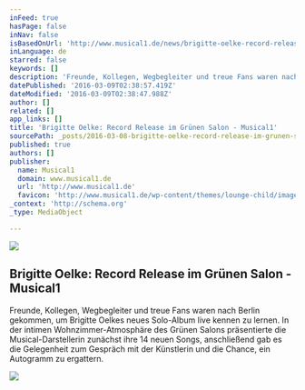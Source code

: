 ```yaml
---
inFeed: true
hasPage: false
inNav: false
isBasedOnUrl: 'http://www.musical1.de/news/brigitte-oelke-record-release-im-gruenen-salon/'
inLanguage: de
starred: false
keywords: []
description: 'Freunde, Kollegen, Wegbegleiter und treue Fans waren nach Berlin gekommen, um Brigitte Oelkes neues Solo-Album live kennen zu lernen. In der intimen Wohnzimmer-Atmosphäre des Grünen Salons präsentierte die Musical-Darstellerin zunächst ihre 14 neuen Songs, anschließend gab es die Gelegenheit zum Gespräch mit der Künstlerin und die Chance, ein Autogramm zu ergattern.'
datePublished: '2016-03-09T02:38:57.419Z'
dateModified: '2016-03-09T02:38:47.988Z'
author: []
related: []
app_links: []
title: 'Brigitte Oelke: Record Release im Grünen Salon - Musical1'
sourcePath: _posts/2016-03-08-brigitte-oelke-record-release-im-grunen-salon-musical1.md
published: true
authors: []
publisher:
  name: Musical1
  domain: www.musical1.de
  url: 'http://www.musical1.de'
  favicon: 'http://www.musical1.de/wp-content/themes/lounge-child/image/favicon.ico'
_context: 'http://schema.org'
_type: MediaObject

---
```

![](https://the-grid-user-content.s3-us-west-2.amazonaws.com/40f9884c-b368-4922-a427-4cb69f6a3f17.jpg)

<article style=""><h1>Brigitte Oelke: Record Release im Grünen Salon - Musical1</h1><p>Freunde, Kollegen, Wegbegleiter und treue Fans waren nach Berlin gekommen, um Brigitte Oelkes neues Solo-Album live kennen zu lernen. In der intimen Wohnzimmer-Atmosphäre des Grünen Salons präsentierte die Musical-Darstellerin zunächst ihre 14 neuen Songs, anschließend gab es die Gelegenheit zum Gespräch mit der Künstlerin und die Chance, ein Autogramm zu ergattern.</p><img src="https://s3-us-west-2.amazonaws.com/the-grid-img/p/57cf1301a0d4d2e08639bf72b32991ea86bfbc3a.jpg" /></article>